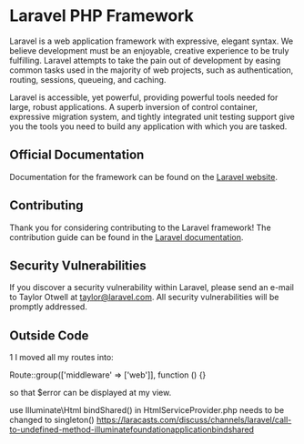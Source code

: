 # Laravel PHP Framework



Laravel is a web application framework with expressive, elegant syntax. We believe development must be an enjoyable, creative experience to be truly fulfilling. Laravel attempts to take the pain out of development by easing common tasks used in the majority of web projects, such as authentication, routing, sessions, queueing, and caching.

Laravel is accessible, yet powerful, providing powerful tools needed for large, robust applications. A superb inversion of control container, expressive migration system, and tightly integrated unit testing support give you the tools you need to build any application with which you are tasked.

## Official Documentation

Documentation for the framework can be found on the [Laravel website](http://laravel.com/docs).

## Contributing

Thank you for considering contributing to the Laravel framework! The contribution guide can be found in the [Laravel documentation](http://laravel.com/docs/contributions).

## Security Vulnerabilities

If you discover a security vulnerability within Laravel, please send an e-mail to Taylor Otwell at taylor@laravel.com. All security vulnerabilities will be promptly addressed.

## Outside Code
1 
I moved all my routes into:

Route::group(['middleware' => ['web']], function () {}

so that $error can be displayed at my view.


use Illuminate\Html
bindShared() in HtmlServiceProvider.php needs to be changed to singleton() 
<https://laracasts.com/discuss/channels/laravel/call-to-undefined-method-illuminatefoundationapplicationbindshared>
